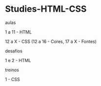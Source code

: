 # Studies-HTML-CSS
aulas

1 a 11 - HTML

12 a X - CSS (12 a 16 - Cores, 17 a X - Fontes)

desafios

1 e 2 - HTML

treinos

1 - CSS
